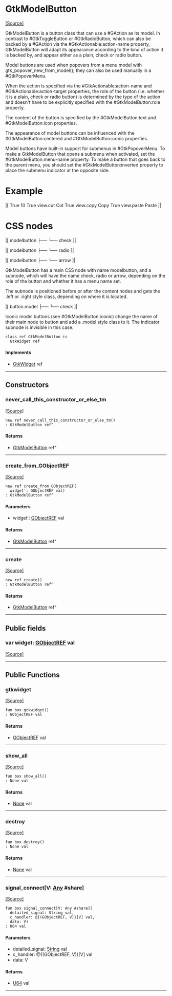 # GtkModelButton
<span class="source-link">[[Source]](src/gtk3/GtkModelButton.md#L6)</span>

GtkModelButton is a button class that can use a #GAction as its model.
In contrast to #GtkToggleButton or #GtkRadioButton, which can also
be backed by a #GAction via the #GtkActionable:action-name property,
GtkModelButton will adapt its appearance according to the kind of
action it is backed by, and appear either as a plain, check or
radio button.

Model buttons are used when popovers from a menu model with
gtk_popover_new_from_model(); they can also be used manually in
a #GtkPopoverMenu.

When the action is specified via the #GtkActionable:action-name
and #GtkActionable:action-target properties, the role of the button
(i.e. whether it is a plain, check or radio button) is determined by
the type of the action and doesn't have to be explicitly specified
with the #GtkModelButton:role property.

The content of the button is specified by the #GtkModelButton:text
and #GtkModelButton:icon properties.

The appearance of model buttons can be influenced with the
#GtkModelButton:centered and #GtkModelButton:iconic properties.

Model buttons have built-in support for submenus in #GtkPopoverMenu.
To make a GtkModelButton that opens a submenu when activated, set
the #GtkModelButton:menu-name property. To make a button that goes
back to the parent menu, you should set the #GtkModelButton:inverted
property to place the submenu indicator at the opposite side.

# Example

|[
<object class="GtkPopoverMenu">
  <child>
    <object class="GtkBox">
      <property name="visible">True</property>
      <property name="margin">10</property>
      <child>
        <object class="GtkModelButton">
          <property name="visible">True</property>
          <property name="action-name">view.cut</property>
          <property name="text" translatable="yes">Cut</property>
        </object>
      </child>
      <child>
        <object class="GtkModelButton">
          <property name="visible">True</property>
          <property name="action-name">view.copy</property>
          <property name="text" translatable="yes">Copy</property>
        </object>
      </child>
      <child>
        <object class="GtkModelButton">
          <property name="visible">True</property>
          <property name="action-name">view.paste</property>
          <property name="text" translatable="yes">Paste</property>
        </object>
      </child>
    </object>
  </child>
</object>
]|

# CSS nodes

|[<!-- language="plain" -->
modelbutton
├── <child>
╰── check
]|

|[<!-- language="plain" -->
modelbutton
├── <child>
╰── radio
]|

|[<!-- language="plain" -->
modelbutton
├── <child>
╰── arrow
]|

GtkModelButton has a main CSS node with name modelbutton, and a subnode,
which will have the name check, radio or arrow, depending on the role
of the button and whether it has a menu name set.

The subnode is positioned before or after the content nodes and gets the
.left or .right style class, depending on where it is located.

|[<!-- language="plain" -->
button.model
├── <child>
╰── check
]|

Iconic model buttons (see #GtkModelButton:iconic) change the name of
their main node to button and add a .model style class to it. The indicator
subnode is invisible in this case.


```pony
class ref GtkModelButton is
  GtkWidget ref
```

#### Implements

* [GtkWidget](gtk3-GtkWidget.md) ref

---

## Constructors

### never_call_this_constructor_or_else_tm
<span class="source-link">[[Source]](src/gtk3/GtkModelButton.md#L111)</span>


```pony
new ref never_call_this_constructor_or_else_tm()
: GtkModelButton ref^
```

#### Returns

* [GtkModelButton](gtk3-GtkModelButton.md) ref^

---

### create_from_GObjectREF
<span class="source-link">[[Source]](src/gtk3/GtkModelButton.md#L114)</span>


```pony
new ref create_from_GObjectREF(
  widget': GObjectREF val)
: GtkModelButton ref^
```
#### Parameters

*   widget': [GObjectREF](gtk3-..-gobject-GObjectREF.md) val

#### Returns

* [GtkModelButton](gtk3-GtkModelButton.md) ref^

---

### create
<span class="source-link">[[Source]](src/gtk3/GtkModelButton.md#L118)</span>


```pony
new ref create()
: GtkModelButton ref^
```

#### Returns

* [GtkModelButton](gtk3-GtkModelButton.md) ref^

---

## Public fields

### var widget: [GObjectREF](gtk3-..-gobject-GObjectREF.md) val
<span class="source-link">[[Source]](src/gtk3/GtkModelButton.md#L108)</span>



---

## Public Functions

### gtkwidget
<span class="source-link">[[Source]](src/gtk3/GtkModelButton.md#L110)</span>


```pony
fun box gtkwidget()
: GObjectREF val
```

#### Returns

* [GObjectREF](gtk3-..-gobject-GObjectREF.md) val

---

### show_all
<span class="source-link">[[Source]](src/gtk3/GtkWidget.md#L4)</span>


```pony
fun box show_all()
: None val
```

#### Returns

* [None](builtin-None.md) val

---

### destroy
<span class="source-link">[[Source]](src/gtk3/GtkWidget.md#L7)</span>


```pony
fun box destroy()
: None val
```

#### Returns

* [None](builtin-None.md) val

---

### signal_connect\[V: [Any](builtin-Any.md) #share\]
<span class="source-link">[[Source]](src/gtk3/GtkWidget.md#L10)</span>


```pony
fun box signal_connect[V: Any #share](
  detailed_signal: String val,
  c_handler: @{(GObjectREF, V)}[V] val,
  data: V)
: U64 val
```
#### Parameters

*   detailed_signal: [String](builtin-String.md) val
*   c_handler: @{(GObjectREF, V)}[V] val
*   data: V

#### Returns

* [U64](builtin-U64.md) val

---

